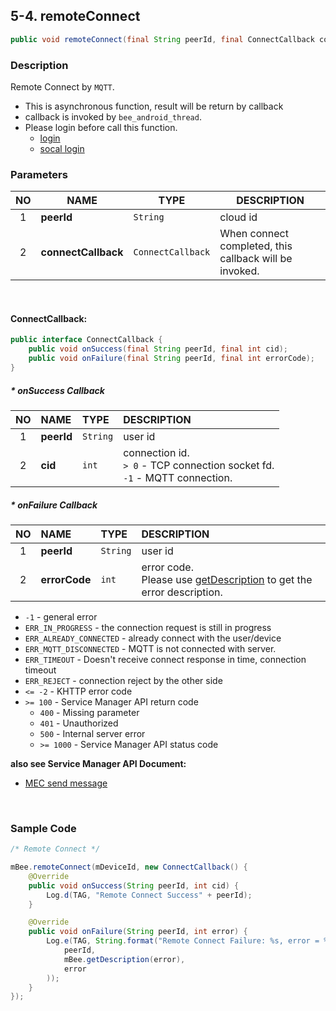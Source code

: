 ## 5-4. remoteConnect

```java
public void remoteConnect(final String peerId, final ConnectCallback connectCallback);
```

### Description

Remote Connect by `MQTT`.

* This is asynchronous function, result will be return by callback
* callback is invoked by `bee_android_thread`.
* Please login before call this function.
    * [login](../03_Login_Logout/3.1_login.md)
    * [socal login](../03_Login_Logout/3.2_socialLogin.md)

### Parameters

| NO | NAME | TYPE | DESCRIPTION |
| :---: | --- | --- | --- |
| 1 | **peerId** | `String` | cloud id |
| 2 | **connectCallback** | `ConnectCallback` | When connect completed, this callback will be invoked. |

<br>

#### ConnectCallback:

```java
public interface ConnectCallback {
    public void onSuccess(final String peerId, final int cid);
    public void onFailure(final String peerId, final int errorCode);
}

```

##### * onSuccess Callback

| NO | NAME | TYPE | DESCRIPTION |
| :---: | :--- | :--- | :--- |
| 1 | **peerId** | `String` | user id |
| 2 | **cid** | `int` | connection id. <br> `> 0` - TCP connection socket fd.<br> `-1` - MQTT connection. |

##### * onFailure Callback

| NO | NAME | TYPE | DESCRIPTION |
| :---: | :--- | :--- | :--- |
| 1 | **peerId** | `String` | user id |
| 2 | **errorCode** | `int` | error code. <br> Please use [getDescription](../02_Information/2.5_getDescription.md) to get the error description. |

* `-1`                      - general error
* `ERR_IN_PROGRESS`         - the connection request is still in progress
* `ERR_ALREADY_CONNECTED`   - already connect with the user/device
* `ERR_MQTT_DISCONNECTED`   - MQTT is not connected with server.
* `ERR_TIMEOUT`             - Doesn't receive connect response in time, connection timeout
* `ERR_REJECT`              - connection reject by the other side
* `<= -2`                   - KHTTP error code
* `>= 100`                  - Service Manager API return code
    * `400`                 - Missing parameter
    * `401`                 - Unauthorized
    * `500`                 - Internal server error
    * `>= 1000`             - Service Manager API status code

**also see Service Manager API Document:**
- [MEC send message](https://docs.google.com/a/gemteks.com/document/d/1rcvGr_lrOClHl2cI5TwV8XByEW4tCaK7O5MlxSnHer4/edit#heading=h.9a1nn85am3gi)

<br>

### Sample Code

```java
/* Remote Connect */

mBee.remoteConnect(mDeviceId, new ConnectCallback() {
    @Override
    public void onSuccess(String peerId, int cid) {
        Log.d(TAG, "Remote Connect Success" + peerId);
    }

    @Override
    public void onFailure(String peerId, int error) {
        Log.e(TAG, String.format("Remote Connect Failure: %s, error = %s (%d)",
            peerId,
            mBee.getDescription(error),
            error
        ));
    }
});
```
